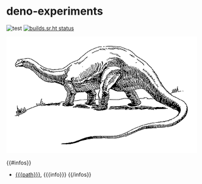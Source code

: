 # deno-experiments

![test](https://github.com/ruivieira/deno-experiments/workflows/test/badge.svg) [![builds.sr.ht status](https://builds.sr.ht/~ruivieira/deno-experiments/.build.yml.svg)](https://builds.sr.ht/~ruivieira/deno-experiments/.build.yml?)

![Brontosaurus!](docs/brontosaurus.png)

{{#infos}}
* [{{{path}}}]({{{path}}}), {{{info}}}
{{/infos}}